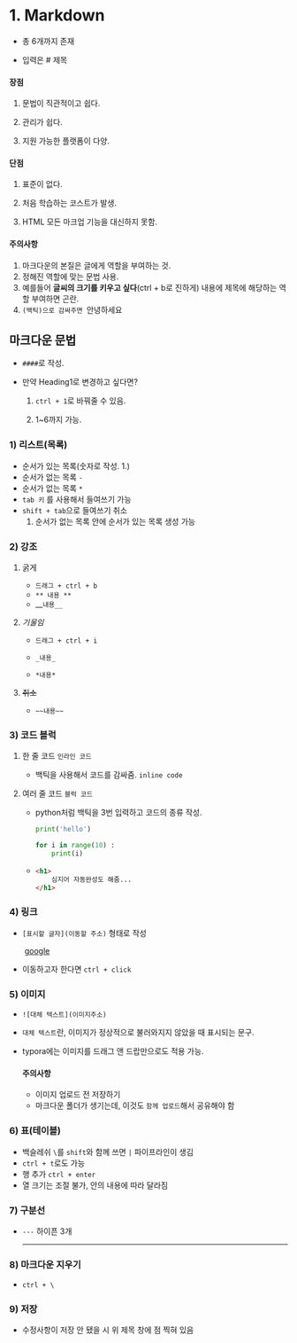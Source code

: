 # 1. Markdown 

- 총 6개까지 존재 

- 입력은 # 제목

  

#### 장점

1. 문법이 직관적이고 쉽다. 

2. 관리가 쉽다. 

3. 지원 가능한 플랫폼이 다양.

   

#### 단점

1. 표준이 없다.

2. 처음 학습하는 코스트가 발생.

3. HTML 모든 마크업 기능을 대신하지 못함.

   

#### 주의사항

1. 마크다운의 본질은 글에게 역할을 부여하는 것.
2. 정해진 역할에 맞는 문법 사용.
3. 예를들어 **글씨의 크기를 키우고 싶다**(ctrl + b로 진하게) 내용에 제목에 해당하는 역할 부여하면 곤란.
4. `(백틱)으로 감싸주면 `안녕하세요







## 마크다운 문법

* `####`로 작성.

* 만약 Heading1로 변경하고 싶다면? 

  1. `ctrl + 1`로 바꿔줄 수 있음. 

  2. 1~6까지 가능.

     

### 1) 리스트(목록)

* 순서가 있는 목록(숫자로 작성. 1.)
* 순서가 없는 목록 `-`
* 순서가 없는 목록 `*`
* `tab 키` 를 사용해서 들여쓰기 가능
* `shift + tab`으로 들여쓰기 취소
  1. 순서가 없는 목록 안에 순서가 있는 목록 생성 가능



### 2) 강조

1. 굵게 

   * `드래그 + ctrl + b`
   * `** 내용 **`
   * __`내용__`

   

2. *기울임*

   * `드래그 + ctrl + i`

   * `_내용_`

   * `*내용*`

     

3. ~~취소~~

   * `~~내용~~`



### 3) 코드 블럭

1. 한 줄 코드 ``인라인 코드``
   - 백틱을 사용해서 코드를 감싸줌. ``inline code``

2. 여러 줄 코드 ``블럭 코드``

   - python처럼 백틱을 3번 입력하고 코드의 종류 작성.

     ```python
     print('hello')
     
     for i in range(10) :
         print(i)
     ```

   * ```html
     <h1>
         심지어 자동완성도 해줌...
     </h1>
     ```



### 4) 링크

- `[표시할 글자](이동할 주소)` 형태로 작성

  ​	[google](http://google.com)

- 이동하고자 한다면  `ctrl + click`



### 5) 이미지

- `![대체 텍스트](이미지주소)`

- `대체 텍스트`란, 이미지가 정상적으로 불러와지지 않았을 때 표시되는 문구.

- typora에는 이미지를 드래그 앤 드랍만으로도 적용 가능.

  

	

  #### 		주의사항
  
   - 이미지 업로드 전 저장하기
   - 마크다운 폴더가 생기는데, 이것도 `함께 업로드`해서 공유해야 함



### 6) 표(테이블)

- 백슬레쉬 `\`를 `shift`와 함께 쓰면  `|` 파이프라인이 생김
- `ctrl + t`로도 가능
- 행 추가 `ctrl + enter`
- 열 크기는 조절 불가, 안의 내용에 따라 달라짐



### 7) 구분선

* `---` 하이픈 3개

  ---



### 8) 마크다운 지우기

- `ctrl + \`



### 9) 저장

- 수정사항이 저장 안 됐을 시 위 제목 창에 점 찍혀 있음







​			
